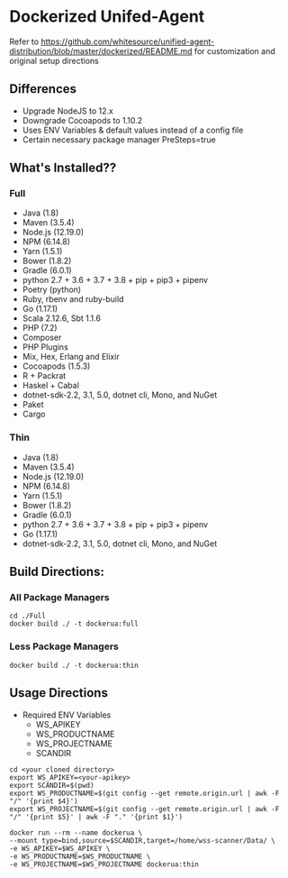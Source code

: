 # Dockerized Unifed-Agent

Refer to https://github.com/whitesource/unified-agent-distribution/blob/master/dockerized/README.md for customization and original setup directions

## Differences 

* Upgrade NodeJS to 12.x
* Downgrade Cocoapods to 1.10.2
* Uses ENV Variables & default values instead of a config file
* Certain necessary package manager PreSteps=true

## What's Installed??
### Full
* Java (1.8)
* Maven (3.5.4)
* Node.js (12.19.0)
* NPM (6.14.8)
* Yarn (1.5.1)
* Bower (1.8.2)
* Gradle (6.0.1)
* python 2.7 + 3.6 + 3.7 + 3.8 + pip + pip3 + pipenv
* Poetry (python)
* Ruby, rbenv and ruby-build
* Go (1.17.1)
* Scala 2.12.6, Sbt 1.1.6
* PHP (7.2)
* Composer
* PHP Plugins
* Mix, Hex, Erlang and Elixir
* Cocoapods (1.5.3)
* R + Packrat
* Haskel + Cabal
* dotnet-sdk-2.2, 3.1, 5.0, dotnet cli, Mono, and NuGet
* Paket
* Cargo

### Thin
* Java (1.8)
* Maven (3.5.4)
* Node.js (12.19.0)
* NPM (6.14.8)
* Yarn (1.5.1)
* Bower (1.8.2)
* Gradle (6.0.1)
* python 2.7 + 3.6 + 3.7 + 3.8 + pip + pip3 + pipenv
* Go (1.17.1)
* dotnet-sdk-2.2, 3.1, 5.0, dotnet cli, Mono, and NuGet

## Build Directions: 

### All Package Managers
```
cd ./Full
docker build ./ -t dockerua:full
```

### Less Package Managers
```
docker build ./ -t dockerua:thin
```

## Usage Directions
* Required ENV Variables
    * WS_APIKEY
    * WS_PRODUCTNAME
    * WS_PROJECTNAME
    * SCANDIR
```
cd <your cloned directory>
export WS_APIKEY=<your-apikey>
export SCANDIR=$(pwd)
export WS_PRODUCTNAME=$(git config --get remote.origin.url | awk -F "/" '{print $4}')
export WS_PROJECTNAME=$(git config --get remote.origin.url | awk -F "/" '{print $5}' | awk -F "." '{print $1}')

docker run --rm --name dockerua \
--mount type=bind,source=$SCANDIR,target=/home/wss-scanner/Data/ \
-e WS_APIKEY=$WS_APIKEY \
-e WS_PRODUCTNAME=$WS_PRODUCTNAME \
-e WS_PROJECTNAME=$WS_PROJECTNAME dockerua:thin
```
